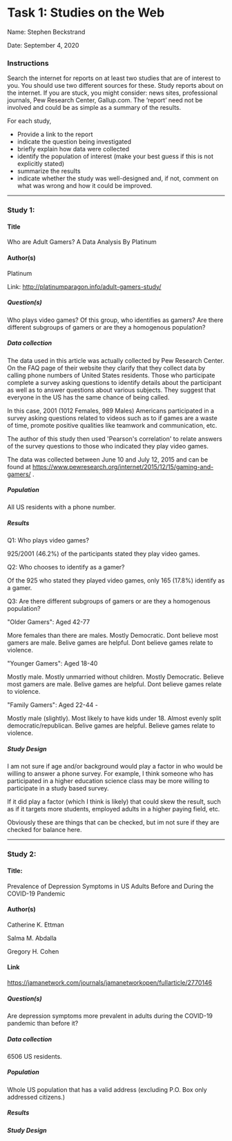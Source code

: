 # Task 1: Studies on the Web

Name: Stephen Beckstrand

Date: September 4, 2020

### Instructions

Search the internet for reports on at least two studies that are of interest to you. You should use two different sources for these. Study reports about on the internet. If you are stuck, you might consider: news sites, professional journals, Pew Research Center, Gallup.com. The ‘report’ need not be involved and could be as simple as a summary of the results.

For each study,
* Provide a link to the report
* indicate the question being investigated
* briefly explain how data were collected
* identify the population of interest (make your best guess if this is not explicitly stated)
* summarize the results
* indicate whether the study was well-designed and, if not, comment on what was wrong and how it could be improved.
---

### Study 1:

#### Title
Who are Adult Gamers? A Data Analysis By Platinum

#### Author(s)
Platinum

Link: http://platinumparagon.info/adult-gamers-study/

##### Question(s)
Who plays video games? Of this group, who identifies as gamers? Are there different subgroups of gamers or are they a homogenous population?



##### Data collection

The data used in this article was actually collected by Pew Research Center. On the FAQ page of their website they clarify that they collect data by calling phone numbers of United States residents. Those who participate complete a survey asking questions to identify details about the participant as well as to answer questions about various subjects.  They suggest that everyone in the US has the same chance of being called.

In this case, 2001 (1012 Females, 989 Males) Americans participated in a survey asking questions related to videos such as to if games are a waste of time, promote positive qualities like teamwork and communication, etc.

The author of this study then used 'Pearson's correlation' to relate answers of the survey questions to those who indicated they play video games.

The data was collected between June 10 and July 12, 2015 and can be found at https://www.pewresearch.org/internet/2015/12/15/gaming-and-gamers/ .

##### Population

All US residents with a phone number.

##### Results
Q1: Who plays video games?

925/2001 (46.2%) of the participants stated they play video games.

Q2: Who chooses to identify as a gamer?

Of the 925 who stated they played video games, only 165 (17.8%) identify as a gamer.


Q3: Are there different subgroups of gamers or are they a homogenous population?

"Older Gamers": Aged 42-77

More females than there are males. Mostly Democratic. Dont believe most gamers are male. Belive games are helpful. Dont believe games relate to violence.

"Younger Gamers": Aged 18-40

Mostly male. Mostly unmarried without children. Mostly Democratic. Believe most gamers are male. Belive games are helpful. Dont believe games relate to violence.

"Family Gamers": Aged 22-44 -

Mostly male (slightly). Most likely to have kids under 18. Almost evenly split democratic/republican. Belive games are helpful. Believe games relate to violence.

##### Study Design

I am not sure if age and/or background would play a factor in who would be willing to answer a phone survey. For example, I think someone who has participated in a higher education science class may be more willing to participate in a study based survey.

If it did play a factor (which I think is likely) that could skew the result, such as if it targets more students, employed adults in a higher paying field, etc.

Obviously these are things that can be checked, but im not sure if they are checked for balance here.

---

### Study 2:

#### Title:
Prevalence of Depression Symptoms in US Adults Before and During the COVID-19 Pandemic

#### Author(s)
Catherine K. Ettman

Salma M. Abdalla

Gregory H. Cohen

####  Link
https://jamanetwork.com/journals/jamanetworkopen/fullarticle/2770146

##### Question(s)

Are depression symptoms more prevalent in adults during the COVID-19 pandemic than before it?

##### Data collection

6506 US residents.

##### Population

Whole US population that has a valid address (excluding P.O. Box only addressed citizens.)

##### Results

##### Study Design
